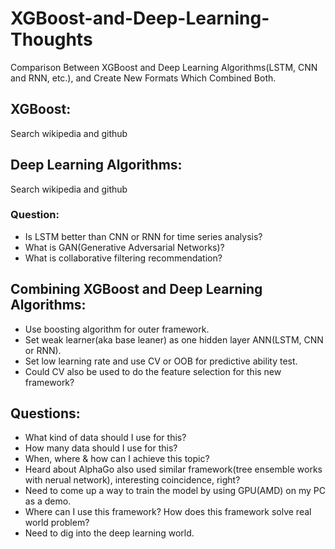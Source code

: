 # XGBoost-and-Deep-Learning-Thoughts
Comparison Between XGBoost and Deep Learning Algorithms(LSTM, CNN and RNN, etc.), and Create New Formats Which Combined Both.

## XGBoost:
Search wikipedia and github

## Deep Learning Algorithms:
Search wikipedia and github

### Question:
* Is LSTM better than CNN or RNN for time series analysis?
* What is GAN(Generative Adversarial Networks)?
* What is collaborative filtering recommendation?

## Combining XGBoost and Deep Learning Algorithms:
* Use boosting algorithm for outer framework. 
* Set weak learner(aka base leaner) as one hidden layer ANN(LSTM, CNN or RNN). 
* Set low learning rate and use CV or OOB for predictive ability test.
* Could CV also be used to do the feature selection for this new framework?

## Questions:
* What kind of data should I use for this?
* How many data should I use for this?
* When, where & how can I achieve this topic?
* Heard about AlphaGo also used similar framework(tree ensemble works with nerual network), interesting coincidence, right? 
* Need to come up a way to train the model by using GPU(AMD) on my PC as a demo.
* Where can I use this framework? How does this framework solve real world problem?
* Need to dig into the deep learning world.
